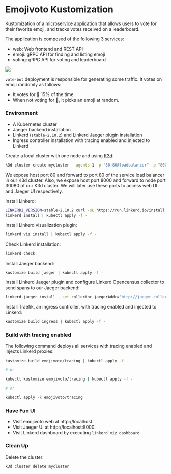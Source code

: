 # Emojivoto Kustomization
Kustomization of [a microservice application](https://github.com/BuoyantIO/emojivoto) that allows users to vote for their favorite emoji,
and tracks votes received on a leaderboard.

The application is composed of the following 3 services:

* web: Web frontend and REST API
* emoji: gRPC API for finding and listing emoji
* voting: gRPC API for voting and leaderboard

![](https://i.imgur.com/eyT3gQu.png)

`vote-bot` deployment is responsible for generating some traffic. It votes on emoji randomly as follows:
- It votes for :doughnut: 15% of the time.
- When not voting for :doughnut:, it picks an emoji at random.
### Environment
* A Kubernetes cluster
* Jaeger backend installation
* Linkerd (`stable-2.10.2`) and Linkerd Jaeger plugin installation
* Ingress controller installation with tracing enabled and injected to Linkerd

Create a local cluster with one node and using [K3d](https://github.com/rancher/k3d):
```bash
k3d cluster create mycluster --agents 1 -p "80:80@loadbalancer" -p "8000:30080@agent[0]" --k3s-server-arg "--no-deploy=traefik"
```
We expose host port 80 and forward to port 80 of the service load balancer in our K3d cluster. Also, we expose host port 8000 and forward to node port 30080 of our K3d cluster. We will later use these ports to access web UI and Jaeger UI respectively.

Install Linkerd:
```bash
LINKERD2_VERSION=stable-2.10.2 curl -sL https://run.linkerd.io/install | sh
linkerd install | kubectl apply -f -
```
Install Linkerd visualization plugin:
```bash
linkerd viz install | kubectl apply -f -
```
Check Linkerd installation:
```bash
linkerd check
```
Install Jaeger backend:
```bash
kustomize build jaeger | kubectl apply -f -
```
Install Linkerd Jaeger plugin and configure Linkerd Opencensus collector to send spans to our Jaeger backend:
```bash
linkerd jaeger install --set collector.jaegerAddr='http://jaeger-collector.tracing:14268/api/traces' | kubectl apply -f -
```
Install Traefik, an ingress controller, with tracing enabled and injected to Linkerd:
```bash
kustomize build ingress | kubectl apply -f -
```
### Build with tracing enabled
The following command deploys all services with tracing enabled and injects Linkerd proxies:
```bash
kustomize build emojivoto/tracing | kubectl apply -f -

# or

kubectl kustomize emojivoto/tracing | kubectl apply -f -

# or

kubectl apply -k emojivoto/tracing
```
### Have Fun UI
- Visit emojivoto web at http://localhost.
- Visit Jaeger UI at http://localhost:8000.
- Visit Linkerd dashboard by executing `linkerd viz dashboard`.
### Clean Up
Delete the cluster:
```bash
k3d cluster delete mycluster
```
